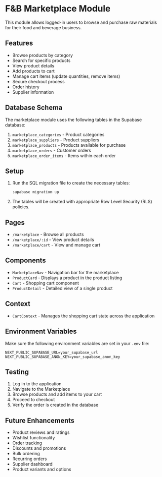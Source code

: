 # F&B Marketplace Module

This module allows logged-in users to browse and purchase raw materials for their food and beverage business.

## Features

- Browse products by category
- Search for specific products
- View product details
- Add products to cart
- Manage cart items (update quantities, remove items)
- Secure checkout process
- Order history
- Supplier information

## Database Schema

The marketplace module uses the following tables in the Supabase database:

1. `marketplace_categories` - Product categories
2. `marketplace_suppliers` - Product suppliers
3. `marketplace_products` - Products available for purchase
4. `marketplace_orders` - Customer orders
5. `marketplace_order_items` - Items within each order

## Setup

1. Run the SQL migration file to create the necessary tables:
   ```sql
   supabase migration up
   ```

2. The tables will be created with appropriate Row Level Security (RLS) policies.

## Pages

- `/marketplace` - Browse all products
- `/marketplace/:id` - View product details
- `/marketplace/cart` - View and manage cart

## Components

- `MarketplaceNav` - Navigation bar for the marketplace
- `ProductCard` - Displays a product in the product listing
- `Cart` - Shopping cart component
- `ProductDetail` - Detailed view of a single product

## Context

- `CartContext` - Manages the shopping cart state across the application

## Environment Variables

Make sure the following environment variables are set in your `.env` file:

```
NEXT_PUBLIC_SUPABASE_URL=your_supabase_url
NEXT_PUBLIC_SUPABASE_ANON_KEY=your_supabase_anon_key
```

## Testing

1. Log in to the application
2. Navigate to the Marketplace
3. Browse products and add items to your cart
4. Proceed to checkout
5. Verify the order is created in the database

## Future Enhancements

- Product reviews and ratings
- Wishlist functionality
- Order tracking
- Discounts and promotions
- Bulk ordering
- Recurring orders
- Supplier dashboard
- Product variants and options
